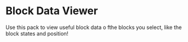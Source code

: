 # Block Data Viewer

Use this pack to view useful block data o fthe blocks you select, like the block states and position!